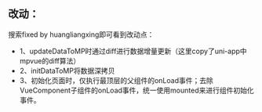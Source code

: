 ## 改动：
搜索fixed by huangliangxing即可看到改动点：
+ 1、updateDataToMP时通过diff进行数据增量更新（这里copy了uni-app中mpvue的diff算法）
+ 2、initDataToMP将数据深拷贝
+ 3、初始化页面时，仅执行最顶层的父组件的onLoad事件；去除VueComponent子组件的onLoad事件，统一使用mounted来进行组件初始化事件。
